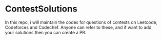 # ContestSolutions
In this repo, i will maintain the codes for questions of contests on Leetcode, Codeforces and Codechef.
Anyone can refer to these, and if want to add your solutions then you can create a PR.
